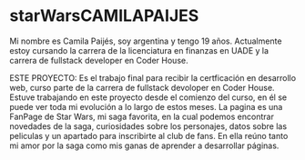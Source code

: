 # starWarsCAMILAPAIJES
Mi nombre es Camila Paijés, soy argentina y tengo 19 años. 
Actualmente estoy cursando la carrera de la licenciatura en finanzas en UADE y la carrera de fullstack developer en Coder House. 

ESTE PROYECTO: 
Es el trabajo final para recibir la certficación en desarrollo web, curso parte de la carrera de fullstack devoloper en Coder House. 
Estuve trabajando en este proyecto desde el comienzo del curso, en él se puede ver toda mi evolución a lo largo de estos meses. 
La pagina es una FanPage de Star Wars, mi saga favorita, en la cual podemos encontrar novedades de la saga, curiosidades sobre los personajes, datos sobre las peliculas y un apartado para inscribirte al club de fans. 
En ella reúno tanto mi amor por la saga como mis ganas de aprender a desarrollar páginas. 
